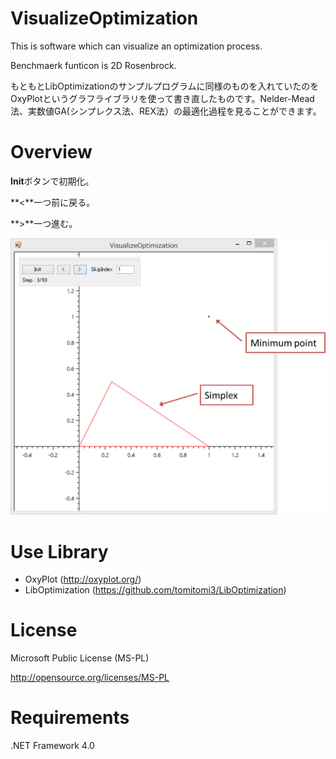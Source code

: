 # VisualizeOptimization

This is software which can visualize an optimization process.

Benchmaerk funticon is 2D Rosenbrock.

もともとLibOptimizationのサンプルプログラムに同様のものを入れていたのをOxyPlotというグラフライブラリを使って書き直したものです。Nelder-Mead法、実数値GA(シンプレクス法、REX法）の最適化過程を見ることができます。

Overview
========

**Init**ボタンで初期化。

**<**一つ前に戻る。

**>**一つ進む。

![VisualizeOptimization exp](https://raw.githubusercontent.com/tomitomi3/VisualizeOptimization/master/_githubpic/explain.PNG)

Use Library
===========

- OxyPlot (http://oxyplot.org/)
- LibOptimization (https://github.com/tomitomi3/LibOptimization)

License
=======

Microsoft Public License (MS-PL)

http://opensource.org/licenses/MS-PL

Requirements
===============

.NET Framework 4.0
